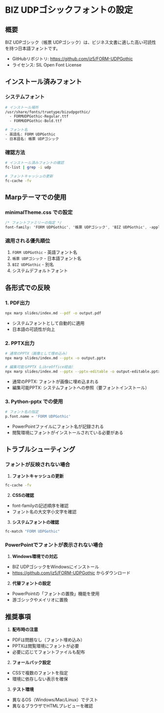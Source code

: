 # BIZ UDPゴシックフォントの設定

## 概要
BIZ UDPゴシック（帳票 UDPゴシック）は、ビジネス文書に適した高い可読性を持つ日本語フォントです。
- GitHubリポジトリ: https://github.com/jz5/FORM-UDPGothic
- ライセンス: SIL Open Font License

## インストール済みフォント

### システムフォント
```bash
# インストール場所
/usr/share/fonts/truetype/bizudpgothic/
  - FORMUDPGothic-Regular.ttf
  - FORMUDPGothic-Bold.ttf

# フォント名
- 英語名: FORM UDPGothic
- 日本語名: 帳票 UDPゴシック
```

### 確認方法
```bash
# インストール済みフォントの確認
fc-list | grep -i udp

# フォントキャッシュの更新
fc-cache -fv
```

## Marpテーマでの使用

### minimalTheme.css での設定
```css
/* フォントファミリーの指定 */
font-family: 'FORM UDPGothic', '帳票 UDPゴシック', 'BIZ UDPGothic', -apple-system, BlinkMacSystemFont, 'Segoe UI', 'Noto Sans JP', sans-serif;
```

### 適用される優先順位
1. `FORM UDPGothic` - 英語フォント名
2. `帳票 UDPゴシック` - 日本語フォント名
3. `BIZ UDPGothic` - 別名
4. システムデフォルトフォント

## 各形式での反映

### 1. PDF出力
```bash
npx marp slides/index.md --pdf -o output.pdf
```
- システムフォントとして自動的に適用
- 日本語の可読性が向上

### 2. PPTX出力
```bash
# 通常のPPTX（画像として埋め込み）
npx marp slides/index.md --pptx -o output.pptx

# 編集可能なPPTX（LibreOffice経由）
npx marp slides/index.md --pptx --pptx-editable -o output-editable.pptx
```
- 通常のPPTX: フォントが画像に埋め込まれる
- 編集可能PPTX: システムフォントへの参照（要フォントインストール）

### 3. Python-pptx での使用
```python
# フォント名の指定
p.font.name = 'FORM UDPGothic'
```
- PowerPointファイルにフォント名が記録される
- 閲覧環境にフォントがインストールされている必要がある

## トラブルシューティング

### フォントが反映されない場合

1. **フォントキャッシュの更新**
```bash
fc-cache -fv
```

2. **CSSの確認**
- font-familyの記述順序を確認
- フォント名の大文字小文字を確認

3. **システムフォントの確認**
```bash
fc-match "FORM UDPGothic"
```

### PowerPointでフォントが表示されない場合

1. **Windows環境での対応**
- BIZ UDPゴシックをWindowsにインストール
- https://github.com/jz5/FORM-UDPGothic からダウンロード

2. **代替フォントの設定**
- PowerPointの「フォントの置換」機能を使用
- 游ゴシックやメイリオに置換

## 推奨事項

1. **配布時の注意**
- PDFは問題なし（フォント埋め込み）
- PPTXは閲覧環境にフォントが必要
- 必要に応じてフォントファイルも配布

2. **フォールバック設定**
- CSSで複数のフォントを指定
- 環境に依存しない表示を確保

3. **テスト環境**
- 異なるOS（Windows/Mac/Linux）でテスト
- 異なるブラウザでHTMLプレビューを確認